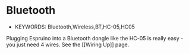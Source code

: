 <!--- Copyright (c) 2013 Gordon Williams, Pur3 Ltd. See the file LICENSE for copying permission. -->
Bluetooth
=========

* KEYWORDS: Bluetooth,Wireless,BT,HC-05,HC05

Plugging Espruino into a Bluetooth dongle like the HC-05 is really easy - you just need 4 wires. See the [[Wiring Up]] page.
